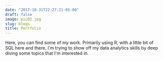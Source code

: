 ```yaml
---
date: "2017-10-31T22:27:21-05:00"
draft: false
image: pic02.jpg
slug: blogs
title: Portfolio
---
```


Here, you can find some of my work. Primarily using R, with a little bit of SQL here and there, I'm trying to show off my data analytics skills by deep diving some topics that I'm interested in.